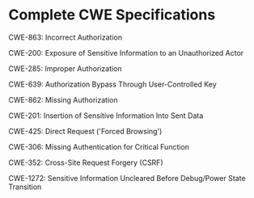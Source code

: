 

# Complete CWE Specifications

CWE-863: Incorrect Authorization

CWE-200: Exposure of Sensitive Information to an Unauthorized Actor

CWE-285: Improper Authorization

CWE-639: Authorization Bypass Through User-Controlled Key

CWE-862: Missing Authorization

CWE-201: Insertion of Sensitive Information Into Sent Data

CWE-425: Direct Request ('Forced Browsing')

CWE-306: Missing Authentication for Critical Function

CWE-352: Cross-Site Request Forgery (CSRF)

CWE-1272: Sensitive Information Uncleared Before Debug/Power State Transition